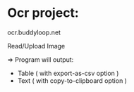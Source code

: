 # Ocr project: 

ocr.buddyloop.net

Read/Upload Image

=> Program will output:
 - Table ( with export-as-csv option ) 
 - Text ( with copy-to-clipboard option )
